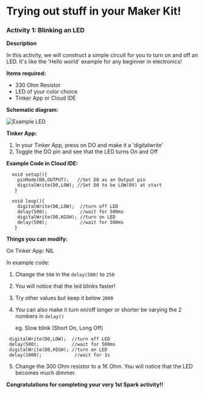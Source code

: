 Trying out stuff in your Maker Kit!
=======

### Activity 1: Blinking an LED ###

**Description**

In this activity, we will construct a simple circuit for you to turn on and off an LED. It's like the 'Hello world' example for any beginner in electronics!

**Items required:**
 - 330 Ohm Resistor 
 - LED of your color choice
 - Tinker App or Cloud IDE

**Schematic diagram:**

![Example LED](https://github.com/kennethlimcp/docs/blob/master/docs/example-images/ex-led.png?raw=true)


**Tinker App:**
 1. In your Tinker App, press on DO and make it a 'digitalwrite'
 2. Toggle the DO pin and see that the LED turns On and Off

**Example Code in Cloud IDE:**
```
  void setup(){
    pinMode(D0,OUTPUT);   //Set D0 as an Output pin
    digitalWrite(D0,LOW); //Set D0 to be LOW(0V) at start 
   }
  
  void loop(){            
    digitalWrite(D0,LOW);  //turn off LED
    delay(500);            //wait for 500ms
    digitalWrite(D0,HIGH); //turn on LED
    delay(500);            //wait for 500ms
   }
```

**Things you can modify:**

On Tinker App: NIL
 
In example code:

 1. Change the `500` in the `delay(500)` to `250`
 2. You will notice that the led blinks faster!
 3. Try other values but keep it below `2000`
 4. You can also make it turn on/off longer or shorter be varying the 2 numbers in `delay()`

    eg. Slow blink (Short On, Long Off)
   ```
    digitalWrite(D0,LOW);  //turn off LED
    delay(500);            //wait for 500ms
    digitalWrite(D0,HIGH); //turn on LED
    delay(1000);            //wait for 1s
   ``` 
   
 5. Change the 300 Ohm resistor to a 1K Ohm. You will notice that the LED becomes much dimmer.

**Congratulations for completing your very 1st Spark activity!!**



